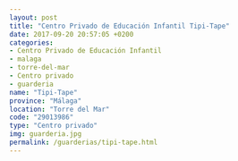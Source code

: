 ```yaml
---
layout: post
title: "Centro Privado de Educación Infantil Tipi-Tape"
date: 2017-09-20 20:57:05 +0200
categories:
- Centro Privado de Educación Infantil
- malaga
- torre-del-mar
- Centro privado
- guarderia
name: "Tipi-Tape"
province: "Málaga"
location: "Torre del Mar"
code: "29013986"
type: "Centro privado"
img: guarderia.jpg
permalink: /guarderias/tipi-tape.html
---
```

